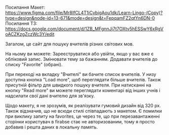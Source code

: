 Посилання Макет:
https://www.figma.com/file/Mr8IfCL4T1iCvbigAou1dk/Learn-Lingo-(Copy)?type=design&node-id=13-671&mode=design&t=FepqamFZ2qtYn6DN-0
Посилання ТЗ:
https://docs.google.com/document/d/1ZB_MFgnnJj7t7OXtv5hESSwY6xRgVoACZKzgZczWc3Y/edit

Загалом, це сайт для пошуку вчителів різних світових мов.

На ньому ви можете: Зареєструватися або увійти, якщо у вас вже є обліковий
запис. Змінювати тему за бажанням. Додавати вчителів до списку "Favorite"
(обрані).

При переході на вкладку "Вчителі" ви бачите список вчителів. У низу доступна
кнопка "Load more", щоб переглядати більше вчителів. Також присутній фільтр для
швидкого пошуку вчителя. При натисканні на кнопку "Read more" ви можете
переглядати коментарі від інших учнів і надсилати свої дані вчителю для зв'язку.

Щодо макету, я не зрозумів, як реалізувати гумовий дизайн від 320 px. Також
відзначив, що не всюди стилі співпадають з макетом. Є помилки при виклику запиту
на favorites, це через те, що при перезавантаженні сторінки користувач в firabse
стає не авторизованим, тому я просто добавив і решта даних в локальну память.
